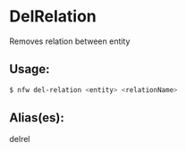 # DelRelation
Removes relation between entity
## Usage:
```sh
$ nfw del-relation <entity> <relationName>
```
## Alias(es):
delrel
